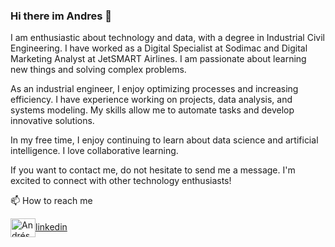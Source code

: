 ### Hi there im Andres 👋
I am enthusiastic about technology and data, with a degree in Industrial Civil Engineering. I have worked as a Digital Specialist at Sodimac and Digital Marketing Analyst at JetSMART Airlines. I am passionate about learning new things and solving complex problems.

As an industrial engineer, I enjoy optimizing processes and increasing efficiency. I have experience working on projects, data analysis, and systems modeling. My skills allow me to automate tasks and develop innovative solutions.

In my free time, I enjoy continuing to learn about data science and artificial intelligence. I love collaborative learning.

If you want to contact me, do not hesitate to send me a message. I'm excited to connect with other technology enthusiasts!

📫 How to reach me
<p align="left">
<a href="https://www.linkedin.com/in/andres-crooker-estivales/" target="blank"><img align="center" src="https://cdn.jsdelivr.net/npm/simple-icons@3.0.1/icons/linkedin.svg" alt="Andrés Crooker Estivales" height="30" width="40" />linkedin</a>


<!--
**andresrce/andresrce** is a ✨ _special_ ✨ repository because its `README.md` (this file) appears on your GitHub profile.

Here are some ideas to get you started:

- 🔭 I’m currently working on ...
- 🌱 I’m currently learning ...
- 👯 I’m looking to collaborate on ...
- 🤔 I’m looking for help with ...
- 💬 Ask me about ...
- 😄 Pronouns: ...
- ⚡ Fun fact: ...
-->
